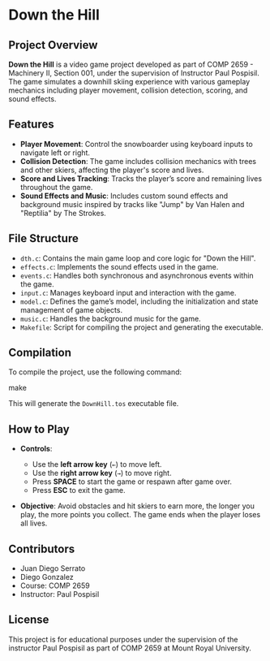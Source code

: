 # Down the Hill

## Project Overview
**Down the Hill** is a video game project developed as part of COMP 2659 - Machinery II, Section 001, under the supervision of Instructor Paul Pospisil. The game simulates a downhill skiing experience with various gameplay mechanics including player movement, collision detection, scoring, and sound effects.

## Features
- **Player Movement**: Control the snowboarder using keyboard inputs to navigate left or right.
- **Collision Detection**: The game includes collision mechanics with trees and other skiers, affecting the player's score and lives.
- **Score and Lives Tracking**: Tracks the player’s score and remaining lives throughout the game.
- **Sound Effects and Music**: Includes custom sound effects and background music inspired by tracks like "Jump" by Van Halen and "Reptilia" by The Strokes.

## File Structure
- `dth.c`: Contains the main game loop and core logic for "Down the Hill".
- `effects.c`: Implements the sound effects used in the game.
- `events.c`: Handles both synchronous and asynchronous events within the game.
- `input.c`: Manages keyboard input and interaction with the game.
- `model.c`: Defines the game’s model, including the initialization and state management of game objects.
- `music.c`: Handles the background music for the game.
- `Makefile`: Script for compiling the project and generating the executable.

## Compilation
To compile the project, use the following command:

make

This will generate the `DownHill.tos` executable file.

## How to Play
- **Controls**:
  - Use the **left arrow key** (`←`) to move left.
  - Use the **right arrow key** (`→`) to move right.
  - Press **SPACE** to start the game or respawn after game over.
  - Press **ESC** to exit the game.
  
- **Objective**: Avoid obstacles and hit skiers to earn more, the longer you play, the more points you collect. The game ends when the player loses all lives.

## Contributors
- Juan Diego Serrato
- Diego Gonzalez
- Course: COMP 2659
- Instructor: Paul Pospisil

## License

This project is for educational purposes under the supervision of the instructor Paul Pospisil as part of COMP 2659 at Mount Royal University.


